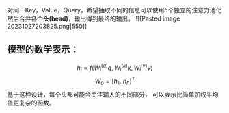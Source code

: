 对同一Key，Value，Query，希望抽取不同的信息可以使用*h*个独立的注意力池化然后合并各个**头(head)**，输出得到最终的输出。
![[Pasted image 20231027203825.png|550]]
## 模型的数学表示：
$$
h_i = f(W_i^{(q)}q, W_i^{(k)}k, W_i^{(v)}v)
$$
$$
W_o= [h_1 .. h_h]^T
$$
基于这种设计，每个头都可能会关注输入的不同部分， 可以表示比简单加权平均值更复杂的函数。

